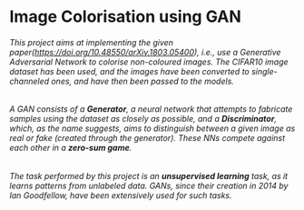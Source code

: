 # Image Colorisation using GAN

###### This project aims at implementing the given paper(https://doi.org/10.48550/arXiv.1803.05400), i.e., use a Generative Adversarial Network to colorise non-coloured images. The CIFAR10 image dataset has been used, and the images have been converted to single-channeled ones, and have then been passed to the models.

###### A GAN consists of a __Generator__, a neural network that attempts to fabricate samples using the dataset as closely as possible, and a **Discriminator**, which, as the name suggests, aims to distinguish between a given image as real or fake (created through the generator). These NNs compete against each other in a __zero-sum game__. 

###### The task performed by this project is an **unsupervised learning** task, as it learns patterns from unlabeled data. GANs, since their creation in 2014 by Ian Goodfellow, have been extensively used for such tasks.
